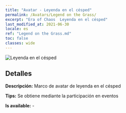 ```yaml
---
title: "Avatar - Leyenda en el césped"
permalink: /Avatars/Legend on the Grass/
excerpt: "Era of Chaos  Leyenda en el césped"
last_modified_at: 2021-06-30
locale: es
ref: "Legend on the Grass.md"
toc: false
classes: wide
---
```

 ![Leyenda en el césped](/images/a/avatarFrame_64.png)

## Detalles

 **Descripción:** Marco de avatar de leyenda en el césped 

 **Tips:** Se obtiene mediante la participación en eventos 

 **Is available:**  - 

